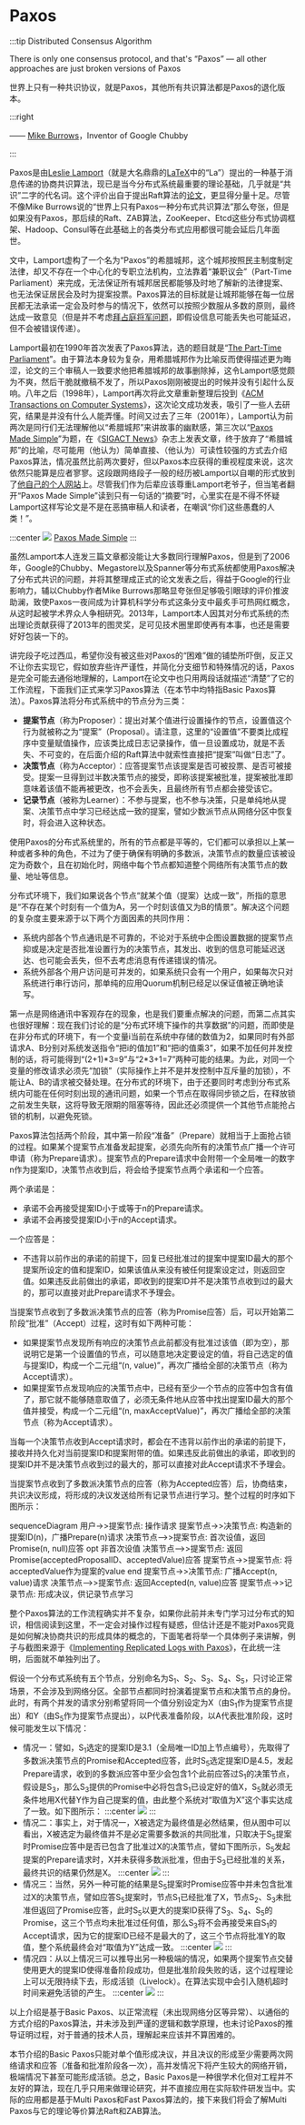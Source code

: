 # Paxos

:::tip Distributed Consensus Algorithm

There is only one consensus protocol, and that's “Paxos” — all other approaches are just broken versions of Paxos

世界上只有一种共识协议，就是Paxos，其他所有共识算法都是Paxos的退化版本。

:::right

—— [Mike Burrows](https://en.wikipedia.org/wiki/Michael_Burrows)，Inventor of Google Chubby

:::

Paxos是由[Leslie Lamport](https://en.wikipedia.org/wiki/Leslie_Lamport)（就是大名鼎鼎的[LaTeX](https://en.wikipedia.org/wiki/LaTeX)中的“La”）提出的一种基于消息传递的协商共识算法，现已是当今分布式系统最重要的理论基础，几乎就是“共识”二字的代名词。这个评价出自于提出Raft算法的[论文](https://web.stanford.edu/~ouster/cgi-bin/papers/raft-atc14)，更显得分量十足。尽管不像Mike Burrows说的“世界上只有Paxos一种分布式共识算法”那么夸张，但是如果没有Paxos，那后续的Raft、ZAB算法，ZooKeeper、Etcd这些分布式协调框架、Hadoop、Consul等在此基础上的各类分布式应用都很可能会延后几年面世。

文中，Lamport虚构了一个名为“Paxos”的希腊城邦，这个城邦按照民主制度制定法律，却又不存在一个中心化的专职立法机构，立法靠着“兼职议会”（Part-Time Parliament）来完成，无法保证所有城邦居民都能够及时地了解新的法律提案、也无法保证居民会及时为提案投票。Paxos算法的目标就是让城邦能够在每一位居民都无法承诺一定会及时参与的情况下，依然可以按照少数服从多数的原则，最终达成一致意见（但是并不考虑[拜占庭将军问题](https://en.wikipedia.org/wiki/Byzantine_fault)，即假设信息可能丢失也可能延迟，但不会被错误传递）。

Lamport最初在1990年首次发表了Paxos算法，选的题目就是“[The Part-Time Parliament](https://lamport.azurewebsites.net/pubs/lamport-paxos.pdf)”。由于算法本身较为复杂，用希腊城邦作为比喻反而使得描述更为晦涩，论文的三个审稿人一致要求他把希腊城邦的故事删除掉，这令Lamport感觉颇为不爽，然后干脆就撤稿不发了，所以Paxos刚刚被提出的时候并没有引起什么反响。八年之后（1998年），Lamport再次将此文章重新整理后投到《[ACM Transactions on Computer Systems](https://dl.acm.org/journal/tocs)》，这次论文成功发表，吸引了一些人去研究，结果是并没有什么人能弄懂。时间又过去了三年（2001年），Lamport认为前两次是同行们无法理解他以“希腊城邦”来讲故事的幽默感，第三次以“[Paxos Made Simple](https://lamport.azurewebsites.net/pubs/paxos-simple.pdf)”为题，在《[SIGACT News](https://www.sigact.org/SIGACT_News/)》杂志上发表文章，终于放弃了“希腊城邦”的比喻，尽可能用（他认为）简单直接、（他认为）可读性较强的方式去介绍Paxos算法，情况虽然比前两次要好，但以Paxos本应获得的重视程度来说，这次依然只能算是应者寥寥。这段跟网络段子一般的经历被Lamport以自嘲的形式放到了[他自己的个人网站](http://lamport.azurewebsites.net/pubs/pubs.html#lamport-paxos)上。尽管我们作为后辈应该尊重Lamport老爷子，但当笔者翻开“Paxos Made Simple”读到只有一句话的“摘要”时，心里实在是不得不怀疑Lamport这样写论文是不是在恶搞审稿人和读者，在嘲讽“你们这些愚蠢的人类！”。

:::center
![](./images/abstract.png)
[Paxos Made Simple](https://lamport.azurewebsites.net/pubs/paxos-simple.pdf)
:::

虽然Lamport本人连发三篇文章都没能让大多数同行理解Paxos，但是到了2006年，Google的Chubby、Megastore以及Spanner等分布式系统都使用Paxos解决了分布式共识的问题，并将其整理成正式的论文发表之后，得益于Google的行业影响力，辅以Chubby作者Mike Burrows那略显夸张但足够吸引眼球的评价推波助澜，致使Paxos一夜间成为计算机科学分布式这条分支中最炙手可热网红概念，从这时起被学术界众人争相研究。2013年，Lamport本人因其对分布式系统的杰出理论贡献获得了2013年的图灵奖，足可见技术圈里即使再有本事，也还是需要好好包装一下的。

讲完段子吃过西瓜，希望你没有被这些对Paxos的“困难”做的铺垫所吓倒，反正又不让你去实现它，假如放弃些许严谨性，并简化分支细节和特殊情况的话，Paxos是完全可能去通俗地理解的，Lamport在论文中也只用两段话就描述“清楚”了它的工作流程，下面我们正式来学习Paxos算法（在本节中均特指Basic Paxos算法）。Paxos算法将分布式系统中的节点分为三类：

- **提案节点**（称为Proposer）：提出对某个值进行设置操作的节点，设置值这个行为就被称之为“提案”（Proposal）。请注意，这里的“设置值”不要类比成程序中变量赋值操作，应该类比成日志记录操作，值一旦设置成功，就是不丢失、不可变的，在后面介绍的Raft算法中就索性直接把“提案”叫做“日志”了。
- **决策节点**（称为Acceptor）：应答提案节点该提案是否可被投票、是否可被接受。提案一旦得到过半数决策节点的接受，即称该提案被批准，提案被批准即意味着该值不能再被更改，也不会丢失，且最终所有节点都会接受该它。
- **记录节点**（被称为Learner）：不参与提案，也不参与决策，只是单纯地从提案、决策节点中学习已经达成一致的提案，譬如少数派节点从网络分区中恢复时，将会进入这种状态。

使用Paxos的分布式系统里的，所有的节点都是平等的，它们都可以承担以上某一种或者多种的角色，不过为了便于确保有明确的多数派，决策节点的数量应该被设定为奇数个，且在初始化时，网络中每个节点都知道整个网络所有决策节点的数量、地址等信息。

分布式环境下，我们如果说各个节点“就某个值（提案）达成一致”，所指的意思是“不存在某个时刻有一个值为A，另一个时刻该值又为B的情景”。解决这个问题的复杂度主要来源于以下两个方面因素的共同作用：

- 系统内部各个节点通讯是不可靠的，不论对于系统中企图设置数据的提案节点抑或是决定是否批准设置行为的决策节点，其发出、收到的信息可能延迟送达、也可能会丢失，但不去考虑消息有传递错误的情况。
- 系统外部各个用户访问是可并发的，如果系统只会有一个用户，如果每次只对系统进行串行访问，那单纯的应用Quorum机制已经足以保证值被正确地读写。

第一点是网络通讯中客观存在的现象，也是我们要重点解决的问题，而第二点其实也很好理解：现在我们讨论的是“分布式环境下操作的共享数据”的问题，而即使是在非分布式的环境下，有一个变量i当前在系统中存储的数值为2，如果同时有外部请求A、B分别对系统发送指令“把i的值加1”和“把i的值乘3”，如果不加任何并发控制的话，将可能得到“(2+1)*3=9”与“2\*3+1=7”两种可能的结果。为此，对同一个变量的修改请求必须先“加锁”（实际操作上并不是并发控制中互斥量的加锁），不能让A、B的请求被交替处理。在分布式的环境下，由于还要同时考虑到分布式系统内可能在任何时刻出现的通讯问题，如果一个节点在取得同步锁之后，在释放锁之前发生失联，这将导致无限期的阻塞等待，因此还必须提供一个其他节点能抢占锁的机制，以避免死锁。

Paxos算法包括两个阶段，其中第一阶段“准备”（Prepare）就相当于上面抢占锁的过程。如果某个提案节点准备发起提案，必须先向所有的决策节点广播一个许可申请（称为Prepare请求）。提案节点的Prepare请求中会附带一个全局唯一的数字n作为提案ID，决策节点收到后，将会给予提案节点两个承诺和一个应答。

两个承诺是：

- 承诺不会再接受提案ID小于或等于n的Prepare请求。
- 承诺不会再接受提案ID小于n的Accept请求。

一个应答是：

- 不违背以前作出的承诺的前提下，回复已经批准过的提案中提案ID最大的那个提案所设定的值和提案ID，如果该值从来没有被任何提案设定过，则返回空值。如果违反此前做出的承诺，即收到的提案ID并不是决策节点收到过的最大的，那可以直接对此Prepare请求不予理会。

当提案节点收到了多数派决策节点的应答（称为Promise应答）后，可以开始第二阶段“批准”（Accept）过程，这时有如下两种可能：

- 如果提案节点发现所有响应的决策节点此前都没有批准过该值（即为空），那说明它是第一个设置值的节点，可以随意地决定要设定的值，将自己选定的值与提案ID，构成一个二元组“(n, value)”，再次广播给全部的决策节点（称为Accept请求）。
- 如果提案节点发现响应的决策节点中，已经有至少一个节点的应答中包含有值了，那它就不能够随意取值了，必须无条件地从应答中找出提案ID最大的那个值并接受，构成一个二元组“(n, maxAcceptValue)”，再次广播给全部的决策节点（称为Accept请求）。

当每一个决策节点收到Accept请求时，都会在不违背以前作出的承诺的前提下，接收并持久化对当前提案ID和提案附带的值。如果违反此前做出的承诺，即收到的提案ID并不是决策节点收到过的最大的，那可以直接对此Accept请求不予理会。

当提案节点收到了多数派决策节点的应答（称为Accepted应答）后，协商结束，共识决议形成，将形成的决议发送给所有记录节点进行学习。整个过程的时序如下图所示：

<mermaid style="margin-bottom: 0px">
sequenceDiagram
    用户->>提案节点: 操作请求
    提案节点->>决策节点: 构造新的提案ID(n)，广播Prepare(n)请求
    决策节点-->>提案节点: 首次设值，返回Promise(n, null)应答
	opt  非首次设值
		决策节点-->>提案节点: 返回Promise(acceptedProposalID、acceptedValue)应答
		提案节点->>提案节点: 将acceptedValue作为提案的value
	end
	提案节点->>决策节点: 广播Accept(n, value)请求
	决策节点-->>提案节点: 返回Accepted(n, value)应答
	提案节点->>记录节点: 形成决议，供记录节点学习
</mermaid>

整个Paxos算法的工作流程确实并不复杂，如果你此前并未专门学习过分布式的知识，相信阅读到这里，不一定会对操作过程有疑惑，但估计还是不能对Paxos究竟是如何解决协商共识的形成具体的概念的，下面笔者将举一个具体例子来讲解，例子与截图来源于《[Implementing Replicated Logs with Paxos](https://ongardie.net/static/raft/userstudy/paxos.pdf)》，在此统一注明，后面就不单独列出了。

假设一个分布式系统有五个节点，分别命名为S<sub>1</sub>、S<sub>2</sub>、S<sub>3</sub>、S<sub>4</sub>、S<sub>5</sub>，只讨论正常场景，不会涉及到网络分区。全部节点都同时扮演着提案节点和决策节点的身份。此时，有两个并发的请求分别希望将同一个值分别设定为X（由S<sub>1</sub>作为提案节点提出）和Y（由S<sub>5</sub>作为提案节点提出），以P代表准备阶段，以A代表批准阶段，这时候可能发生以下情况：

- 情况一：譬如，S<sub>1</sub>选定的提案ID是3.1（全局唯一ID加上节点编号），先取得了多数派决策节点的Promise和Accepted应答，此时S<sub>5</sub>选定提案ID是4.5，发起Prepare请求，收到的多数派应答中至少会包含1个此前应答过S<sub>1</sub>的决策节点，假设是S<sub>3</sub>，那么S<sub>3</sub>提供的Promise中必将包含S<sub>1</sub>已设定好的值X，S<sub>5</sub>就必须无条件地用X代替Y作为自己提案的值，由此整个系统对“取值为X”这个事实达成了一致。如下图所示：
:::center
![](./images/paxos1.png)
:::
- 情况二：事实上，对于情况一，X被选定为最终值是必然结果，但从图中可以看出，X被选定为最终值并不是必定需要多数派的共同批准，只取决于S<sub>5</sub>提案时Promise应答中是否已包含了批准过X的决策节点，譬如下图所示，S<sub>5</sub>发起提案的Prepare请求时，X并未获得多数派批准，但由于S<sub>3</sub>已经批准的关系，最终共识的结果仍然是X。
:::center
![](./images/paxos2.png)
:::
- 情况三：当然，另外一种可能的结果是S<sub>5</sub>提案时Promise应答中并未包含批准过X的决策节点，譬如应答S<sub>5</sub>提案时，节点S<sub>1</sub>已经批准了X，节点S<sub>2</sub>、S<sub>3</sub>未批准但返回了Promise应答，此时S<sub>5</sub>以更大的提案ID获得了S<sub>3</sub>、S<sub>4</sub>、S<sub>5</sub>的Promise，这三个节点均未批准过任何值，那么S<sub>3</sub>将不会再接受来自S<sub>1</sub>的Accept请求，因为它的提案ID已经不是最大的了，这三个节点将批准Y的取值，整个系统最终会对“取值为Y”达成一致。
:::center
![](./images/paxos3.png)
:::
- 情况四：从以上情况三可以推导出另一种极端的情况，如果两个提案节点交替使用更大的提案ID使得准备阶段成功，但是批准阶段失败的话，这个过程理论上可以无限持续下去，形成活锁（Livelock）。在算法实现中会引入随机超时时间来避免活锁的产生。
:::center
![](./images/paxos4.png)
:::

以上介绍是基于Basic Paxos、以正常流程（未出现网络分区等异常）、以通俗的方式介绍的Paxos算法，并未涉及到严谨的逻辑和数学原理，也未讨论Paxos的推导证明过程，对于普通的技术人员，理解起来应该并不算困难的。

本节介绍的Basic Paxos只能对单个值形成决议，并且决议的形成至少需要两次网络请求和应答（准备和批准阶段各一次），高并发情况下将产生较大的网络开销，极端情况下甚至可能形成活锁。总之，Basic Paxos是一种很学术化但对工程并不友好的算法，现在几乎只用来做理论研究，并不直接应用在实际软件研发当中。实际的应用都是基于Multi Paxos和Fast Paxos算法的，接下来我们将会了解Multi Paxos与它的理论等价算法Raft和ZAB算法。


